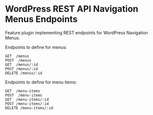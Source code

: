# WordPress REST API Navigation Menus Endpoints

Feature plugin implementing REST endpoints for WordPress Navigation Menus.


Endpoints to define for menus:

```
GET  /menus
POST  /menus
GET  /menus/:id
POST /menus/:id
DELETE /menus/:id
```

Endpoints to define for menu items:

```
GET  /menu-items
POST  /menu-items
GET  /menu-items/:id
POST /menu-items/:id
DELETE /menu-items/:id
```
